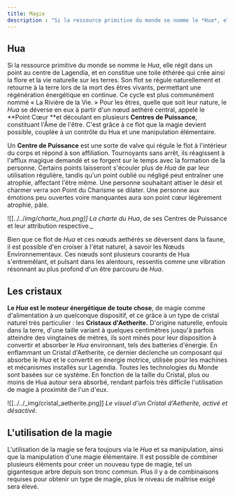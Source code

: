 ```yaml
---
title: Magie
description : "Si la ressource primitive du monde se nomme le *Hua*, elle régit dans un point au centre de Lagendia, et en constitue une toile éthérée qui crée ainsi la flore et la vie naturelle sur les terres. Son flot se régule naturellement et retourne à la terre lors de la mort des êtres vivants, permettant une régénération énergétique en continue. Ce cycle est plus communément nommé « La Rivière de la Vie. »"
---
```


## Hua

Si la ressource primitive du monde se nomme le *Hua*, elle régit dans un point au centre de Lagendia, et en constitue une toile éthérée qui crée ainsi la flore et la vie naturelle sur les terres. Son flot se régule naturellement et retourne à la terre lors de la mort des êtres vivants, permettant une régénération énergétique en continue. Ce cycle est plus communément nommé « La Rivière de la Vie. »
Pour les êtres, quelle que soit leur nature, le *Hua* se déverse en eux à partir d'un nœud aethéré central, appelé le **Point Cœur **et découlant en plusieurs **Centres de Puissance**, constituant l'Âme de l'être. C'est grâce à ce flot que la magie devient possible, couplée à un contrôle du Hua et une manipulation élémentaire.

Un **Centre de Puissance** est une sorte de valve qui régule le flot à l'intérieur du corps et répond à son affiliation. Tournoyants sans arrêt, ils réagissent à l'afflux magique demandé et se forgent sur le temps avec la formation de la personne. Certains points laisseront s'écouler plus de *Hua* de par leur utilisation régulière, tandis qu'un point oublié ou négligé peut entraîner une atrophie, affectant l'être même. 
Une personne souhaitant attiser le désir et charmer verra son Point du Charisme se dilater. Une personne aux émotions peu ouvertes voire manquantes aura son point cœur légèrement atrophié, pâle.

![[../../_img/charte_hua.png]]
_La charte du_ Hua_, de ses Centres de Puissance et leur attribution respective._

Bien que ce flot de *Hua* et ces nœuds aethérés se déversent dans la faune, il est possible d'en croiser à l'état naturel, à savoir les Nœuds Environnementaux. Ces nœuds sont plusieurs courants de Hua s'entremêlant, et pulsant dans les alentours, ressentis comme une vibration résonnant au plus profond d'un être parcouru de *Hua*.

## Les cristaux 

**Le *Hua* est le moteur énergétique de toute chose**, de magie comme d'alimentation à un quelconque dispositif, et ce grâce à un type de cristal naturel très particulier : les **Cristaux d'Aetherite.** D'origine naturelle, enfouis dans la terre, d'une taille variant à quelques centimètres jusqu'à parfois atteindre des vingtaines de mètres, ils sont minés pour leur disposition à convertir et absorber le *Hua* environnant, tels des batteries d'énergie. En enflammant un Cristal d'Aetherite, ce dernier déclenche un composant qui absorbe le *Hua* et le convertit en énergie motrice, utilisée pour les machines et mécanismes installés sur Lagendia. Toutes les technologies du Monde sont basées sur ce système. 
En fonction de la taille du Cristal, plus ou moins de Hua autour sera absorbé, rendant parfois très difficile l'utilisation de magie à proximité de l'un d'eux.

![[../../_img/cristal_aetherite.png]]
*Le visuel d'un Cristal d'Aetherite, activé et désactivé.*

## L'utilisation de la magie

L'utilisation de la magie se fera toujours via le *Hua* et sa manipulation, ainsi que la manipulation d'une magie élémentaire. Il est possible de combiner plusieurs éléments pour créer un nouveau type de magie, tel un gigantesque arbre depuis son tronc commun. 
Plus il y a de combinaisons requises pour obtenir un type de magie, plus le niveau de maîtrise exigé sera élevé. 
